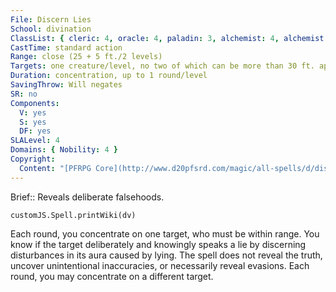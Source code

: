 ```yaml
---
File: Discern Lies
School: divination
ClassList: { cleric: 4, oracle: 4, paladin: 3, alchemist: 4, alchemist: 4, witch: 4, inquisitor: 4, psychic: 4, medium: 3 }
CastTime: standard action
Range: close (25 + 5 ft./2 levels)
Targets: one creature/level, no two of which can be more than 30 ft. apart
Duration: concentration, up to 1 round/level
SavingThrow: Will negates
SR: no
Components:
  V: yes
  S: yes
  DF: yes
SLALevel: 4
Domains: { Nobility: 4 }
Copyright:
  Content: "[PFRPG Core](http://www.d20pfsrd.com/magic/all-spells/d/discern-lies)"
---
```

Brief:: Reveals deliberate falsehoods.

```dataviewjs
customJS.Spell.printWiki(dv)
```

Each round, you concentrate on one target, who must be within range. You know if the target deliberately and knowingly speaks a lie by discerning disturbances in its aura caused by lying. The spell does not reveal the truth, uncover unintentional inaccuracies, or necessarily reveal evasions.  Each round, you may concentrate on a different target.
